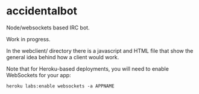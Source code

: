 accidentalbot
=============

Node/websockets based IRC bot.

Work in progress.

In the webclient/ directory there is a javascript and HTML file that
show the general idea behind how a client would work.

Note that for Heroku-based deployments, you will need to enable
WebSockets for your app:

`heroku labs:enable websockets -a APPNAME`
